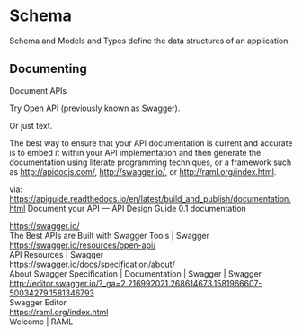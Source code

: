 # Schema

Schema and Models and Types define the data structures of an application. 


## Documenting

Document APIs

Try Open API (previously known as Swagger). 

Or just text.

The best way to ensure that your API documentation is current and accurate is to embed it within your API implementation and then generate the documentation using literate programming techniques, or a framework such as http://apidocjs.com/, http://swagger.io/, or http://raml.org/index.html.

via:
https://apiguide.readthedocs.io/en/latest/build_and_publish/documentation.html
Document your API — API Design Guide 0.1 documentation

https://swagger.io/  
The Best APIs are Built with Swagger Tools | Swagger  
https://swagger.io/resources/open-api/  
API Resources | Swagger  
https://swagger.io/docs/specification/about/  
About Swagger Specification | Documentation | Swagger | Swagger  
http://editor.swagger.io/?_ga=2.216992021.268614673.1581966607-50034279.1581346793  
Swagger Editor  
https://raml.org/index.html  
Welcome | RAML  
